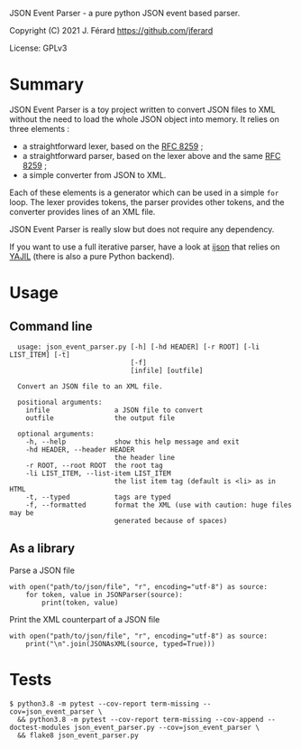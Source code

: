 JSON Event Parser - a pure python JSON event based parser.

Copyright (C) 2021 J. Férard <https://github.com/jferard>

License: GPLv3

# Summary
JSON Event Parser is a toy project written to convert JSON files to XML without
the need to load the whole JSON object into memory. It relies on three elements :
* a straightforward lexer, based on the [RFC 8259](
  https://datatracker.ietf.org/doc/html/rfc8259) ;
* a straightforward parser, based on the lexer above and the same [RFC 8259](
  https://datatracker.ietf.org/doc/html/rfc8259) ;
* a simple converter from JSON to XML.

Each of these elements is a generator which can be used in a simple `for` loop.
The lexer provides tokens, the parser provides other tokens, and 
the converter provides lines of an XML file.

JSON Event Parser is really slow but does not require any dependency.

If you want to use a full iterative parser, have a look at 
[ijson](https://pypi.org/project/ijson) that relies on [YAJIL](
http://lloyd.github.com/yajl/) (there is also a pure Python backend). 

# Usage

## Command line

```
  usage: json_event_parser.py [-h] [-hd HEADER] [-r ROOT] [-li LIST_ITEM] [-t]
                              [-f]
                              [infile] [outfile]
  
  Convert an JSON file to an XML file.
  
  positional arguments:
    infile                a JSON file to convert
    outfile               the output file
  
  optional arguments:
    -h, --help            show this help message and exit
    -hd HEADER, --header HEADER
                          the header line
    -r ROOT, --root ROOT  the root tag
    -li LIST_ITEM, --list-item LIST_ITEM
                          the list item tag (default is <li> as in HTML
    -t, --typed           tags are typed
    -f, --formatted       format the XML (use with caution: huge files may be
                          generated because of spaces)
```


## As a library
Parse a JSON file

    with open("path/to/json/file", "r", encoding="utf-8") as source:
        for token, value in JSONParser(source):
            print(token, value)

Print the XML counterpart of a JSON file

    with open("path/to/json/file", "r", encoding="utf-8") as source:
        print("\n".join(JSONAsXML(source, typed=True)))

# Tests

    $ python3.8 -m pytest --cov-report term-missing --cov=json_event_parser \
      && python3.8 -m pytest --cov-report term-missing --cov-append --doctest-modules json_event_parser.py --cov=json_event_parser \
      && flake8 json_event_parser.py

